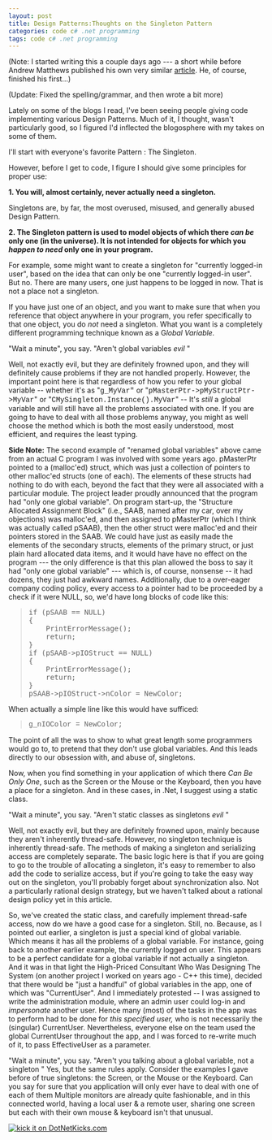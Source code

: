 ```yaml
---
layout: post
title: Design Patterns:Thoughts on the Singleton Pattern
categories: code c# .net programming
tags: code c# .net programming
---
```


  <p>(Note: I started writing this a couple days ago --- a short while before Andrew Matthews published his own very similar <a href="http://aabs.wordpress.com/2007/03/08/singleton-%e2%80%93-the-most-overused-pattern/">article</a>.  He, of course, finished his first...)</p> <p>(Update: Fixed the spelling/grammar, and then wrote a bit more)</p> <p>Lately on some of the blogs I read, I've been seeing  people giving code implementing various Design Patterns.  Much of it, I thought, wasn't particularly good, so I figured I'd inflected the blogosphere with my takes on some of them.</p> <p>I'll start with everyone's favorite Pattern : The Singleton.</p> <p>However, before I get to code, I figure I should give some principles for proper use:</p> <p><strong>1. You will, almost certainly, never actually need a singleton.</strong></p> <p>Singletons are, by far, the most overused, misused, and generally abused Design Pattern.  </p> <p><strong>2. The Singleton pattern is used to model objects of which there <em>can be</em> only one (in the universe).  It is not intended for objects for which you <em>happen to need</em> only one in your program.</strong></p> <p>For example, some might want to create a singleton for "currently logged-in user", based on the idea that can only be one "currently logged-in user".  But no.  There are many users, one just happens to be logged in now.  That is not a place not a singleton.</p> <p>If you have just one of an object, and you want to make sure that when you reference that object anywhere in your program, you refer specifically to that one object, you do <em>not</em> need a singleton.  What you want is a completely different programming technique known as a G<em>lobal Variable.</em>  </p> <p>"Wait a minute", you say.  "Aren't global variables <em>evil</em> "</p> <p>Well, not exactly evil, but they are definitely frowned upon, and they will definitely cause problems if they are not handled properly.  However, the important point here is that regardless of how you refer to your global variable -- whether it's as "<font face="Courier New">g_MyVar"</font>  or "<font face="Courier New">pMasterPtr-&gt;pMyStructPtr-&gt;MyVar</font>" or "<font face="Courier New">CMySingleton.Instance().MyVar</font>" -- It's <em>still </em>a global variable and will still have all the problems associated with one.  If you are going to have to deal with all those problems anyway, you might as well choose the method which is both the most easily understood, most efficient, and requires the least typing.</p> <p><strong>Side Note:</strong> The second example of "renamed global variables" above came from an actual C program I was involved with some years ago.  pMasterPtr pointed to a (malloc'ed) struct, which was just a collection of pointers to other malloc'ed structs (one of each).  The elements of these structs had nothing to do with each, beyond the fact that they were all associated with a particular module.  The project leader proudly announced that the program had "only one global variable".  On program start-up, the "Structure Allocated Assignment Block" (i.e., SAAB, named after my car, over my objections) was malloc'ed, and then assigned to pMasterPtr (which I think was actually called pSAAB), then the other struct were malloc'ed and their pointers stored in the SAAB.  We could have just as easily made the elements of the secondary structs, elements of the primary struct, or just plain hard allocated data items, and it would have have no effect on the program --- the only difference is that this plan allowed the boss to say it had "only one global variable" --- which is, of course, nonsense -- it had dozens, they just had awkward names.  Additionally, due to a over-eager company coding policy, every access to a pointer had to be proceeded by a check if it were NULL, so, we'd have long blocks of code like this:</p> <blockquote><pre class="code"><span>if</span> (pSAAB == NULL)
{
    PrintErrorMessage();
    <span>return</span>;
}
<span>if</span> (pSAAB-&gt;pIOStruct == NULL)
{
    PrintErrorMessage();
    <span>return</span>;
}
pSAAB-&gt;pIOStruct-&gt;nColor = NewColor;</pre></blockquote><a href="http://11011.net/software/vspaste"></a>
<p>When actually a simple line like this would have sufficed:</p>
<blockquote>
<p><font face="Courier New">g_nIOColor = NewColor;</font></p></blockquote>
<p>The point of all the was to show to what great length some programmers would go to, to pretend that they don't use global variables.   And this leads directly to our obsession with, and abuse of, singletons.</p>
<p>Now, when you find something in your application of which there <em>Can Be Only One</em>, such as the Screen or the Mouse or the Keyboard, then you have a place for a singleton.  And in these cases, in .Net, I suggest using a static class.</p>
<p>"Wait a minute", you say.  "Aren't static classes as singletons <em>evil</em> "</p>
<p>Well, not exactly evil, but they are definitely frowned upon, mainly because they aren't inherently thread-safe.  However, no singleton technique is inherently thread-safe.  The methods of making a singleton and serializing access are completely separate.  The basic logic here is that if you are going to go to the trouble of allocating a singleton, it's easy to remember to also add the code to serialize access, but if you're going to take the easy way out on the singleton, you'll probably forget about synchronization also.  Not a particularly rational design strategy, but we haven't talked about a rational design policy yet in this article.</p>
<p>So, we've created the static class, and carefully implement thread-safe access, now do we have a good case for a singleton.  Still, no.  Because, as I pointed out earlier, a singleton is just a special kind of global variable.  Which means it has all the problems of a global variable. For instance, going back to another earlier example, the currently logged on user.  This appears to be a perfect candidate for a global variable if not actually a singleton.  And it was in that light the High-Priced Consultant Who Was Designing The System (on another project I worked on years ago -  C++ this time), decided that there would be "just a handful" of global variables in the app, one of which was "CurrentUser".  And I immediately protested -- I was assigned to write the administration module, where an admin user could log-in and <em>impersonate </em>another user.  Hence many (most) of the tasks in the app was to perform had to be done for <em>this specified user,</em>  who is not necessarily the (singular) CurrentUser.  Nevertheless, everyone else on the team used the global CurrentUser throughout the app, and I was forced to re-write much of it, to pass EffectiveUser as a parameter.</p>
<p>"Wait a minute", you say.  "Aren't you talking about a global variable, not a singleton "  Yes, but the same rules apply.  Consider the examples I gave before of true singletons: the Screen, or the Mouse or the Keyboard.  Can you say for sure that you application will only ever have to deal with one of each of them   Multiple monitors are already quite fashionable, and in this connected world, having a local user &amp; a remote user, sharing one screen but each with their own mouse &amp; keyboard isn't that unusual.</p>
<p> </p><a href="http://www.dotnetkicks.com/kick/ url=http://honestillusion.com/blogs/blog_0/archive/2007/03/13/design-patterns-thoughts-on-the-singleton-pattern.aspx"><img alt="kick it on DotNetKicks.com" src="http://www.dotnetkicks.com/Services/Images/KickItImageGenerator.ashx url=http://honestillusion.com/blogs/blog_0/archive/2007/03/13/design-patterns-thoughts-on-the-singleton-pattern.aspx" border="0" /></a>